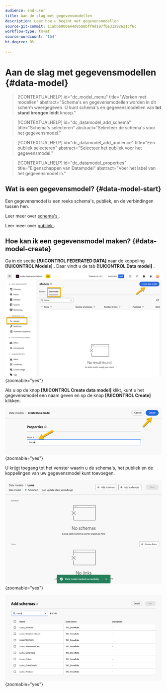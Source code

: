 ```yaml
---
audience: end-user
title: Aan de slag met gegevensmodellen
description: Leer hoe u begint met gegevensmodellen
source-git-commit: 11abbb900e44d8588bff9d197fbe31a92621cf6c
workflow-type: tm+mt
source-wordcount: '154'
ht-degree: 0%

---
```


# Aan de slag met gegevensmodellen {#data-model}


>[!CONTEXTUALHELP]
>id="dc_model_menu"
>title="Werken met modellen"
>abstract="Schema&#39;s en gegevensmodellen worden in dit scherm weergegeven. U kunt schema&#39;s en gegevensmodellen van **tot stand brengen leidt** knoop."

>[!CONTEXTUALHELP]
>id="dc_datamodel_add_schema"
>title="Schema&#39;s selecteren"
>abstract="Selecteer de schema&#39;s voor het gegevensmodel."


>[!CONTEXTUALHELP]
>id="dc_datamodel_add_audience"
>title="Een publiek selecteren"
>abstract="Selecteer het publiek voor het gegevensmodel."

>[!CONTEXTUALHELP]
>id="dc_datamodel_properties"
>title="Eigenschappen van Datamodel"
>abstract="Voer het label van het gegevensmodel in."


## Wat is een gegevensmodel? {#data-model-start}

Een gegevensmodel is een reeks schema&#39;s, publiek, en de verbindingen tussen hen.

Leer meer over [ schema&#39;s ](../customer/schemas.md).

Leer meer over [ publiek ](../customer/audiences.md).

## Hoe kan ik een gegevensmodel maken? {#data-model-create}

Ga in de sectie **[!UICONTROL FEDERATED DATA]** naar de koppeling **[!UICONTROL Models]** . Daar vindt u de tab **[!UICONTROL Data model]** .

![](assets/datamodel_create.png){zoomable="yes"}

Als u op de knop **[!UICONTROL Create data model]** klikt, kunt u het gegevensmodel een naam geven en op de knop **[!UICONTROL Create]** klikken.

![](assets/datamodel_name.png){zoomable="yes"}

U krijgt toegang tot het venster waarin u de schema&#39;s, het publiek en de koppelingen van uw gegevensmodel kunt toevoegen.

![](assets/datamodel_created.png){zoomable="yes"}

![](assets/datamodel_schemas.png){zoomable="yes"}

